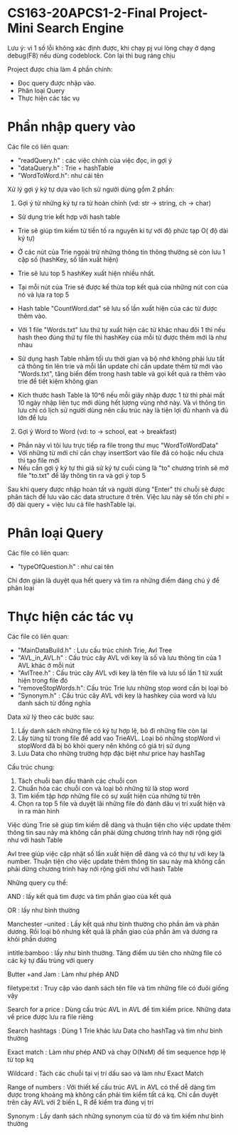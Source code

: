 # CS163-20APCS1-2-Final Project-Mini Search Engine
 Lưu ý: vì 1 số lỗi không xác định được, khi chạy pj vui lòng chạy ở dạng debug(F8) nếu dùng codeblock. Còn lại thì bug ráng chịu

 Project được chia làm 4 phần chính:
 - Đọc query được nhập vào.
 - Phân loại Query
 - Thực hiện các tác vụ

# Phần nhập query vào
  Các file có liên quan:
  - "readQuery.h" : các việc chính của việc đọc, in gợi ý
  - "dataQuery.h" : Trie + hashTable
  - "WordToWord.h": như cái tên
  
 Xử lý gợi ý ký tự dựa vào lịch sử người dùng gồm 2 phần:
 1. Gợi ý từ những ký tự ra từ hoàn chỉnh (vd: str -> string, ch -> char)
   - Sử dụng trie kết hợp với hash table
   - Trie sẽ giúp tìm kiếm từ tiền tố ra nguyên kí tự với độ phức tạp O( độ dài ký tự)
   - Ở các nút của Trie ngoài trừ những thông tin thông thường sẽ còn lưu 1 cặp số (hashKey, số lần xuất hiện)
   - Trie sẽ lưu top 5 hashKey xuất hiện nhiều nhất. 
   - Tại mỗi nút của Trie sẽ được kế thừa top kết quả của những nút con của nó và lựa ra top 5

   - Hash table "CountWord.dat" sẽ lưu số lần xuất hiện của các từ được thêm vào.
   - Với 1 file "Words.txt" lưu thứ tự xuất hiện các từ khác nhau đôi 1 thì nếu hash theo đúng thứ tự file thì hashKey của mỗi từ được thêm mới là như nhau
   - Sử dụng hash Table nhằm tối ưu thời gian và bộ nhớ không phải lưu tất cả thông tin lên trie và mỗi lần update chỉ cần update thêm từ mới vào "Words.txt", tăng biến đếm trong hash table và gọi kết quả ra thêm vào trie để tiết kiệm không gian
   - Kích thước hash Table là 10^6 nếu mỗi giây nhập được 1 từ thì phải mất 10 ngày nhập liên tục mới dùng hết lượng vùng nhớ này. Và vì thông tin lưu chỉ có lịch sử người dùng nên cấu trúc này là tiện lợi đủ nhanh và đủ lớn để lưu

 2. Gợi ý Word to Word (vd: to -> school, eat -> breakfast)
   - Phần này vì tôi lưu trực tiếp ra file trong thư mục "WordToWordData" 
   - Với những từ mới chỉ cần chạy insertSort vào file đã có hoặc nếu chưa thì tạo file mới
   - Nếu cần gợi ý ký tự thì giả sử ký tự cuối cùng là "to" chương trình sẽ mở file "to.txt" để lấy thông tin ra và gợi ý top 5

 Sau khi query được nhập hoàn tất và người dùng "Enter" thì chuỗi sẽ được phân tách để lưu vào các data structure ở trên. Việc lưu này sẽ tốn chi phí = độ dài query + việc lưu cả file hashTable lại.
 
 # Phân loại Query
   Các file có liên quan: 
   - "typeOfQuestion.h" : như cai tên
   
   Chỉ đơn giản là duyệt qua hết query và tìm ra những điểm đáng chú ý để phân loại
   
 # Thực hiện các tác vụ
   Các file có liên quan:
   - "MainDataBuild.h"  : Lưu cấu trúc chính Trie, Avl Tree
   - "AVL_in_AVL.h"     : Cấu trúc cây AVL với key là số và lưu thông tin của 1 AVL khác ở mỗi nút
   - "AvlTree.h"        : Cấu trúc cây AVL với key là tên file và lưu số lần 1 từ xuất hiện trong file đó
   - "removeStopWords.h": Cấu trúc Trie lưu những stop word cần bị loại bỏ
   - "Synonym.h"        : Cấu trúc cây AVL với key là hashkey của word và lưu danh sách từ đồng nghĩa
   
   Data xử lý theo các bước sau:
   1. Lấy danh sách những file có ký tự hợp lệ, bỏ đi những file còn lại
   2. Lấy từng từ trong file để add vao TrieAVL. Loại bỏ những stopWord vì stopWord đã bị bỏ khỏi query nên không có giá trị sử dụng
   3. Lưu Data cho những trường hợp đặc biệt như price hay hashTag
   
   Cấu trúc chung:
   1. Tách chuỗi ban đầu thành các chuỗi con
   2. Chuẩn hóa các chuỗi con và loại bỏ những từ là stop word
   3. Tìm kiếm tập hợp những file có sự xuất hiện của những từ trên
   4. Chọn ra top 5 file và duyệt lãi những file đó đánh dâu vị trí xuất hiện và in ra màn hình

  Việc dùng Trie sẽ giúp tìm kiếm dễ dàng và thuận tiện cho việc update thêm thông tin sau này mà không cần phải dừng chương trình hay nới rộng giới như với hash Table
  
  Avl tree giúp việc cập nhật số lần xuất hiện dễ dàng và có thự tự với key là number. Thuận tiện cho việc update thêm thông tin sau này mà không cần phải dừng chương trình hay nới rộng giới như với hash Table
  
  Những query cụ thể:
  
  AND                : lấy kết quả tìm được và tìm phần giao của kết quả
  
  OR                 : lấy như bình thường
  
  Manchester –united : Lấy kết quả như bình thường cho phần âm và phân dương. Rồi loại bỏ nhưng kết quả là phần giao của phần âm và dương ra khỏi phần dương
  
  intitle:bamboo     : lấy như bình thường. Tăng điểm ưu tiên cho những file có các ký tự đầu trùng với query
  
  Butter +and Jam    : Làm như phép AND
  
  filetype:txt       : Truy cập vào danh sách tên file và tìm những file có đuôi giống vậy
  
  Search for a price : Dùng cấu trúc AVL in AVL để tìm kiếm price. Những data về price được lưu ra file riêng
  
  Search hashtags    : Dùng 1 Trie khác lưu Data cho hashTag và tìm như bình thường
  
  Exact match        : Làm như phép AND và chạy O(NxM) để tìm sequence hợp lệ từ top kq
  
  Wildcard           : Tách các chuỗi tại vị trí dấu sao và làm như Exact Match
  
  Range of numbers   : Với thiết kế cấu trúc AVL in AVL có thể dễ dàng tìm được trong khoảng mà không cần phải tìm kiểm tất cả kq. Chỉ cần duyệt trên cây AVL với 2 biến L, R để kiểm tra đúng vị trí
  
  Synonym            : Lấy danh sách những synonym của từ đó và tìm kiếm như bình thường
  
